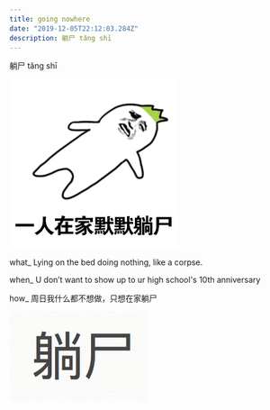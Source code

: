 ```yaml
---
title: going nowhere
date: "2019-12-05T22:12:03.284Z"
description: 躺尸 tǎng shī
---
```


躺尸 tǎng shī

![Chinese Salty Egg](./2.gif)

what_  Lying on the bed doing nothing, like a corpse.

when_  U don’t want to show up to ur high school's 10th anniversary 

how_ 周日我什么都不想做，只想在家躺尸

![Chinese Salty Egg](./1.png)

